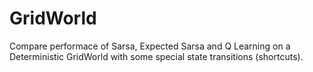# GridWorld
Compare performace of Sarsa, Expected Sarsa and Q Learning on a Deterministic GridWorld with some special state transitions (shortcuts).
